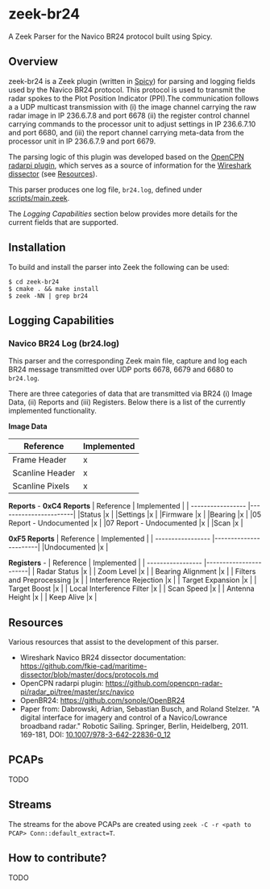 # zeek-br24
A Zeek Parser for the Navico BR24 protocol built using Spicy. 

## Overview

zeek-br24 is a Zeek plugin (written in [Spicy](https://docs.zeek.org/projects/spicy/en/latest/)) for parsing and logging fields used by the Navico BR24 protocol. This protocol is used to transmit the radar spokes to the Plot Position Indicator (PPI).The communication follows a a UDP multicast transmission with (i) the image channel carrying the raw radar image in IP 236.6.7.8 and port 6678 (ii) the register control channel carrying commands to the processor unit to adjust settings in IP 236.6.7.10 and port 6680, and (iii) the report channel carrying meta-data from the processor unit in IP 236.6.7.9 and port 6679.

The parsing logic of this plugin was developed based on the [OpenCPN radarpi plugin](https://github.com/opencpn-radar-pi/radar_pi/tree/master/src/navico), which serves as a source of information for the [Wireshark dissector](README.md) (see [Resources](#resources)).

This parser produces one log file, `br24.log`, defined under [scripts/main.zeek](./scripts/main.zeek).

The *Logging Capabilities* section below provides more details for the current fields that are supported.

## Installation

To build and install the parser into Zeek the following can be used:

```
$ cd zeek-br24
$ cmake . && make install
$ zeek -NN | grep br24
```

## Logging Capabilities

### Navico BR24 Log (br24.log)

This parser and the corresponding Zeek main file, capture and log each BR24 message transmitted over UDP ports 6678, 6679 and 6680 to `br24.log`.

There are three categories of data that are transmitted via BR24 (i) Image Data, (ii) Reports and (iii) Registers. Below there is a list of the currently implemented functionality.


**Image Data**

| Reference         | Implemented           |
| ----------------- |-----------------------|
|Frame Header       |x                      |
|Scanline Header    |x                      |
|Scanline Pixels    |x                      |

**Reports** -
**0xC4 Reports**
| Reference         | Implemented           |
| ----------------- |-----------------------|
|Status             |x                      |
|Settings           |x                      |
|Firmware           |x                      |
|Bearing            |x                      |
|05 Report - Undocumented            |x     |
|07 Report - Undocumented            |x     |
|Scan               |x                      |

**0xF5 Reports**
| Reference         | Implemented           |
| ----------------- |-----------------------|
|Undocumented       |x                      |


**Registers** -
| Reference         | Implemented           |
| ----------------- |-----------------------|
| Radar Status      |x                      |
| Zoom Level        |x                      |
| Bearing Alignment |x                      |
| Filters and Preprocessing        |x       |
| Interference Rejection        |x          |
| Target Expansion        |x                |
| Target Boost            |x                |
| Local Interference Filter            |x   |
| Scan Speed        |x                      |
| Antenna Height    |x                      |
| Keep Alive        |x                      |

## Resources

Various resources that assist to the development of this parser.

* Wireshark Navico BR24 dissector documentation: https://github.com/fkie-cad/maritime-dissector/blob/master/docs/protocols.md 
* OpenCPN radarpi plugin: https://github.com/opencpn-radar-pi/radar_pi/tree/master/src/navico
* OpenBR24: https://github.com/sonole/OpenBR24
* Paper from: Dabrowski, Adrian, Sebastian Busch, and Roland Stelzer. "A digital interface for imagery and control of a Navico/Lowrance broadband radar." Robotic Sailing. Springer, Berlin, Heidelberg, 2011. 169-181, DOI: [10.1007/978-3-642-22836-0_12](https://www.researchgate.net/publication/226363952_A_Digital_Interface_for_Imagery_and_Control_of_a_NavicoLowrance_Broadband_Radar)


## PCAPs

TODO

## Streams

The streams for the above PCAPs are created using ``zeek -C -r <path to PCAP> Conn::default_extract=T``.

## How to contribute?

TODO
